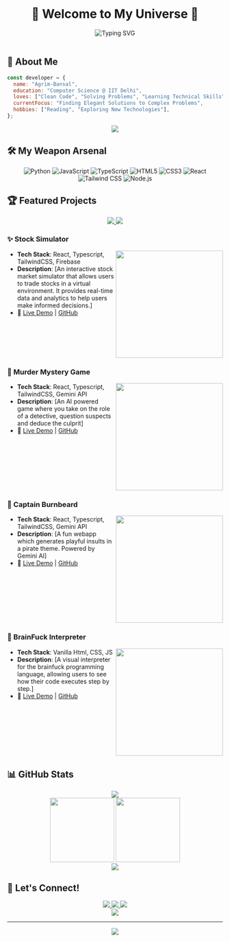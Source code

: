 # <div align="center">🚀 Welcome to My Universe 🌌</div>

<div align="center">
  <img src="https://readme-typing-svg.herokuapp.com?font=Fira+Code&size=25&duration=3000&pause=1000&color=36BCF7FF&center=true&vCenter=true&width=435&lines=IIT+Delhi+CS+Undergrad;Full-Stack+Developer;Code+Craftsman;Problem+Solver" alt="Typing SVG" />
</div>

<br>

## 💫 About Me
```javascript
const developer = {
  name: "Agrim-Bansal",
  education: "Computer Science @ IIT Delhi",
  loves: ["Clean Code", "Solving Problems", "Learning Technical Skills"],
  currentFocus: "Finding Elegant Solutions to Complex Problems",
  hobbies: ["Reading", "Exploring New Technologies"],
};
```

<div align="center">
  <img src="https://media.giphy.com/media/qgQUggAC3Pfv687qPC/giphy.gif" width="full" />
</div>

## 🛠️ My Weapon Arsenal

<div align="center">
  
  ![Python](https://img.shields.io/badge/-Python-3776AB?style=for-the-badge&logo=python&logoColor=white)
  ![JavaScript](https://img.shields.io/badge/-JavaScript-F7DF1E?style=for-the-badge&logo=javascript&logoColor=black)
  ![TypeScript](https://img.shields.io/badge/-TypeScript-3178C6?style=for-the-badge&logo=typescript&logoColor=white)
  ![HTML5](https://img.shields.io/badge/-HTML5-E34F26?style=for-the-badge&logo=html5&logoColor=white)
  ![CSS3](https://img.shields.io/badge/-CSS3-1572B6?style=for-the-badge&logo=css3&logoColor=white)
  ![React](https://img.shields.io/badge/-React-61DAFB?style=for-the-badge&logo=react&logoColor=black)
  ![Tailwind CSS](https://img.shields.io/badge/-Tailwind_CSS-38B2AC?style=for-the-badge&logo=tailwind-css&logoColor=white)
  ![Node.js](https://img.shields.io/badge/-Node.js-339933?style=for-the-badge&logo=node.js&logoColor=white)
  
</div>

## 🏆 Featured Projects

<div align="center">
  <a href="https://github.com/agrim-bansal/stock-simulator">
    <img src="https://github-readme-stats.vercel.app/api/pin/?username=agrim-bansal&repo=stock-simulator&theme=radical" />
  </a>
  <a href="https://github.com/agrim-bansal/captburnbeard">
    <img src="https://github-readme-stats.vercel.app/api/pin/?username=agrim-bansal&repo=captburnbeard&theme=radical" />
  </a>
</div>

### ✨ Stock Simulator
<img align="right" width="250" src="https://via.placeholder.com/250x150/FF6B6B/FFFFFF?text=Stock+Simulator" />

- **Tech Stack**: React, Typescript, TailwindCSS, Firebase
- **Description**: [An interactive stock market simulator that allows users to trade stocks in a virtual environment. It provides real-time data and analytics to help users make informed decisions.]
- 🔗 [Live Demo](https://stock-simlator.agrimbansal.com) | [GitHub](https://github.com/agrim-bansal/stock-simulator)

<br clear="right"/>

### 🌟 Murder Mystery Game
<img align="right" width="250" src="https://via.placeholder.com/250x150/FF6B6B/FFFFFF?text=Murder+Mystery+Game" />

- **Tech Stack**: React, Typescript, TailwindCSS, Gemini API
- **Description**: [An AI powered game where you take on the role of a detective, question suspects and deduce the culprit]
- 🔗 [Live Demo](can-you-beat-sherlock.vercel.app) | [GitHub](https://github.com/Agrim-Bansal/can-you-beat-sherlock)

<br clear="right"/>

### 🌟 Captain Burnbeard
<img align="right" width="250" src="https://via.placeholder.com/250x150/FF6B6B/FFFFFF?text=Captain+Burnbeard" />

- **Tech Stack**: React, Typescript, TailwindCSS, Gemini API
- **Description**: [A fun webapp which generates playful insults in a pirate theme. Powered by Gemini AI]
- 🔗 [Live Demo](https://capt-burnbeard.vercel.app) | [GitHub](https://github.com/Agrim-Bansal/CaptBurnbeard)

<br clear="right"/>

### 🌟 BrainFuck Interpreter
<img align="right" width="250" src="https://via.placeholder.com/250x150/FF6B6B/FFFFFF?text=Captain+Burnbeard" />

- **Tech Stack**: Vanilla Html, CSS, JS
- **Description**: [A visual interpreter for the brainfuck programming language, allowing users to see how their code executes step by step.]
- 🔗 [Live Demo](https://projects.agrimbansal.com/BrainFuckInterpreter/) | [GitHub](https://github.com/Agrim-Bansal/BrainFuckInterpreter)

<br clear="right"/>

## 📊 GitHub Stats

<div align="center">
  <img src="https://github-profile-trophy.vercel.app/?username=agrim-bansal&theme=radical&row=1&column=6" />
</div>

<div align="center">
  <img height="150em" src="https://github-readme-stats.vercel.app/api?username=agrim-bansal&show_icons=true&theme=tokyonight" />
  <img height="150em" src="https://github-readme-stats.vercel.app/api/top-langs/?username=agrim-bansal&layout=compact&theme=tokyonight" />
</div>

<div align="center">
  <img src="https://github-readme-streak-stats.herokuapp.com/?user=agrim-bansal&theme=tokyonight" />
</div>

## 🤝 Let's Connect!

<div align="center">
  <a href="https://linkedin.com/in/agrim-bansal" target="_blank">
    <img src="https://img.shields.io/badge/LinkedIn-%230077B5.svg?&style=for-the-badge&logo=linkedin&logoColor=white" />
  </a>
  <a href="https://twitter.com/agrim-bansal" target="_blank">
    <img src="https://img.shields.io/badge/Twitter-%231DA1F2.svg?&style=for-the-badge&logo=twitter&logoColor=white" />
  </a>
  <a href="mailto:your.email@gmail.com" target="_blank">
    <img src="https://img.shields.io/badge/Gmail-%23D14836.svg?&style=for-the-badge&logo=gmail&logoColor=white" />
  </a>
</div>

<div align="center">
  <img src="https://komarev.com/ghpvc/?username=agrim-bansal&color=blueviolet&style=for-the-badge" />
</div>

---

<div align="center">
  <img src="https://forthebadge.com/images/badges/built-with-love.svg" />
</div>
